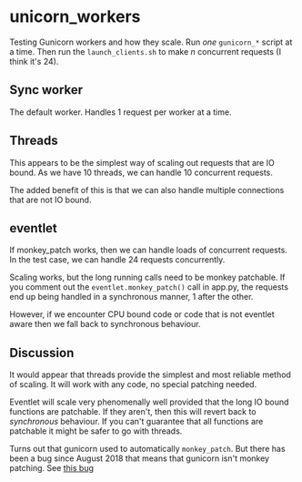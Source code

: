# unicorn_workers

Testing Gunicorn workers and how they scale. Run _one_ `gunicorn_*` script at a time. Then run the
`launch_clients.sh` to make _n_ concurrent requests (I think it's 24).

## Sync worker

The default worker. Handles 1 request per worker at a time.

## Threads

This appears to be the simplest way of scaling out requests that are IO bound. As we have 10 threads,
we can handle 10 concurrent requests.

The added benefit of this is that we can also handle multiple connections that are not IO bound.

## eventlet

If monkey_patch works, then we can handle loads of concurrent requests. In the test case, we can handle 24 requests concurrently.

Scaling works, but the long running calls need to be monkey patchable. If you comment out
the `eventlet.monkey_patch()` call in app.py, the requests end up being handled in a synchronous
manner, 1 after the other.

However, if we encounter CPU bound code or code that is not eventlet aware then we fall back to synchronous
behaviour.

## Discussion

It would appear that threads provide the simplest and most reliable method of scaling. It will work with
any code, no special patching needed.

Eventlet will scale very phenomenally well provided that the long IO bound functions are patchable. If they aren't,
then this will revert back to _synchronous_ behaviour. If you can't guarantee that all functions are patchable
it might be safer to go with threads.

Turns out that gunicorn used to automatically `monkey_patch`. But there has been a bug since August 2018 that means that gunicorn isn't monkey patching. See [this bug](https://github.com/benoitc/gunicorn/issues/1847)
